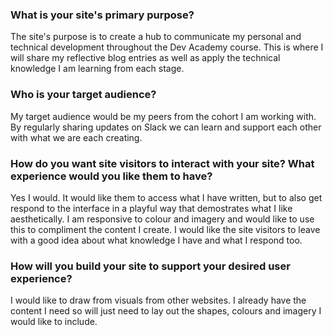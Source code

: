 <body>
    <h3>What is your site's primary purpose?</h3>
        <p> The site's purpose is to create a hub to communicate my personal and technical development throughout the Dev Academy course.  This is where I will share my reflective blog entries as well as apply the technical knowledge I am learning from each stage.
        </p>
    <h3>Who is your target audience?</h3>
        <p>My target audience would be my peers from the cohort I am working with. By regularly sharing updates on Slack we can learn and support each other with what we are each creating.
        </p>
    <h3>How do you want site visitors to interact with your site? What experience would you like them to have?</h3>
        <p>Yes I would.  It would like them to access what I have written, but to also get respond to the interface in a playful way that demostrates what I like aesthetically.  I am responsive to colour and imagery and would like to use this to compliment the content I create.  I would like the site visitors to leave with a good idea about what knowledge I have and what I respond too.
        </p>   
    <h3>How will you build your site to support your desired user experience?</h3>
        <p>I would like to draw from visuals from other websites.  I already have the content I need so will just need to lay out the shapes, colours and imagery I would like to include.  
        </p>

</body>
</html>